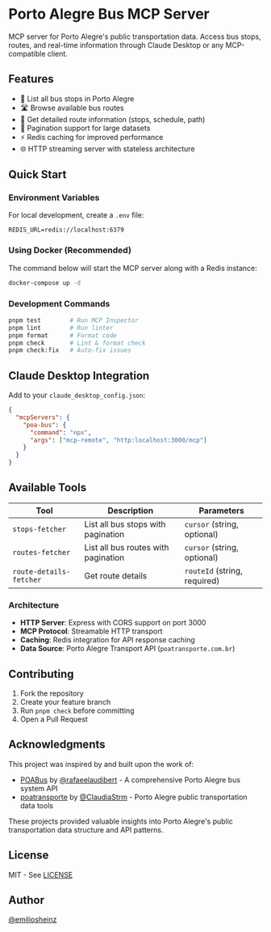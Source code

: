 # Porto Alegre Bus MCP Server

MCP server for Porto Alegre's public transportation data. Access bus stops, routes, and real-time information through Claude Desktop or any MCP-compatible client.

## Features

- 🚌 List all bus stops in Porto Alegre
- 🛣️ Browse available bus routes
- 📍 Get detailed route information (stops, schedule, path)
- 📄 Pagination support for large datasets
- ⚡ Redis caching for improved performance
- 🌐 HTTP streaming server with stateless architecture

## Quick Start

### Environment Variables

For local development, create a `.env` file:

```env
REDIS_URL=redis://localhost:6379 
```
### Using Docker (Recommended)

The command below will start the MCP server along with a Redis instance:

```bash
docker-compose up -d
```

### Development Commands

```bash
pnpm test        # Run MCP Inspector
pnpm lint        # Run linter
pnpm format      # Format code
pnpm check       # Lint & format check
pnpm check:fix   # Auto-fix issues
```

## Claude Desktop Integration

Add to your `claude_desktop_config.json`:

```json
{
  "mcpServers": {
    "poa-bus": {
      "command": "npx",
      "args": ["mcp-remote", "http:localhost:3000/mcp"]
    }
  }
}
```

## Available Tools

| Tool | Description | Parameters |
|------|-------------|------------|
| `stops-fetcher` | List all bus stops with pagination | `cursor` (string, optional) |
| `routes-fetcher` | List all bus routes with pagination | `cursor` (string, optional) |
| `route-details-fetcher` | Get route details | `routeId` (string, required) |

### Architecture

- **HTTP Server**: Express with CORS support on port 3000
- **MCP Protocol**: Streamable HTTP transport
- **Caching**: Redis integration for API response caching
- **Data Source**: Porto Alegre Transport API (`poatransporte.com.br`)

## Contributing

1. Fork the repository
2. Create your feature branch
3. Run `pnpm check` before committing
4. Open a Pull Request

## Acknowledgments

This project was inspired by and built upon the work of:

- [POABus](https://github.com/rafaeelaudibert/POABus) by [@rafaeelaudibert](https://github.com/rafaeelaudibert) - A comprehensive Porto Alegre bus system API
- [poatransporte](https://github.com/ClaudiaStrm/poatransporte) by [@ClaudiaStrm](https://github.com/ClaudiaStrm) - Porto Alegre public transportation data tools

These projects provided valuable insights into Porto Alegre's public transportation data structure and API patterns.

## License

MIT - See [LICENSE](LICENSE)

## Author

[@emiliosheinz](https://github.com/emiliosheinz)
